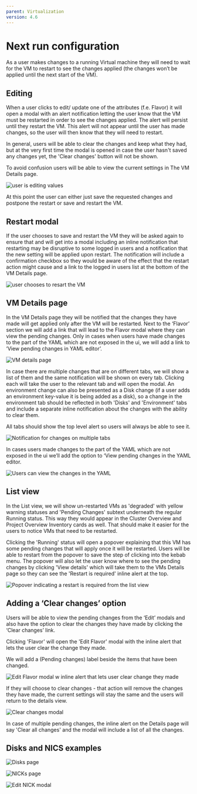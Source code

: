 ```yaml
---
parent: Virtualization
version: 4.6
---
```

# Next run configuration

As a user makes changes to a running Virtual machine they will need to wait for the VM to restart to see the changes applied (the changes won’t be applied until the next start of the VM).

## Editing

When a user clicks to edit/ update one of the attributes (f.e. Flavor) it will open a modal with an alert notification letting the user know that the VM must be restarted in order to see the changes applied. The alert will persist until they restart the VM.
This alert will not appear until the user has made changes, so the user will then know that they will need to restart.

In general, users will be able to clear the changes and keep what they had, but at the very first time the modal is opened in case the user hasn't saved any changes yet, the 'Clear changes' button will not be shown.

To avoid confusion users will be able to view the current settings in The VM Details page.

![user is editing values](img/EditOriginal.png)

At this point the user can either just save the requested changes and postpone the restart or save and restart the VM.

## Restart modal

If the user chooses to save and restart the VM they will be asked again to ensure that and will get into a modal including an inline notification that restarting may be disruptive to some logged in users and a notification that the new setting will be applied upon restart. The notification will include a confirmation checkbox so they would be aware of the effect that the restart action might cause and a link to the logged in users list at the bottom of the VM Details page.

![user chooses to resart the VM](img/RestartModal.png)

## VM Details page

In the VM Details page they will be notified that the changes they have made will get applied only after the VM will be restarted.
Next to the ‘Flavor’ section we will add a link that will lead to the Flavor modal where they can view the pending changes.
Only in cases when users have made changes to the part of the YAML which are not exposed in the ui, we will add a link to ‘View pending changes in YAML editor’.

![VM details page](img/vm-details.png)

In case there are multiple changes that are on different tabs, we will show a list of them and the same notification will be shown on every tab. Clicking each will take the user to the relevant tab and will open the modal.
An environment change can also be presented as a Disk change (if a user adds an environment key-value it is being added as a disk), so a change in the environment tab should be reflected in both 'Disks' and 'Environment' tabs and include a separate inline notification about the changes with the ability to clear them.

All tabs should show the top level alert so users will always be able to see it.

![Notification for changes on multiple tabs](img/Notification-changes-on-multiple-tabs.png)

In cases users made changes to the part of the YAML which are not exposed in the ui we’ll add the option to ‘View pending changes in the YAML editor.

![Users can view the changes in the YAML](img/ViewYAML-editor.png)

## List view

In the List view, we will show un-restarted VMs as 'degraded' with yellow warning statuses and 'Pending Changes' subtext underneath the regular Running status. This way they would appear in the Cluster Overview and Project Overview Inventory cards as well. That should make it easier for the users to notice VMs that need to be restarted.

Clicking the 'Running' status will open a popover explaining that this VM has some pending changes that will apply once it will be restarted.
Users will be able to restart from the popover to save the step of clicking into the kebab menu.
The popover will also let the user know where to see the pending changes by clicking 'View details' which will take them to the VMs Details page so they can see the 'Restart is required' inline alert at the top.

![Popover indicating a restart is required from the list view](img/ListView.png)

## Adding a ‘Clear changes’ option

Users will be able to view the pending changes from the ‘Edit’ modals and also have the option to clear the changes they have made by clicking the ‘Clear changes’ link.

Clicking 'Flavor' will open the 'Edit Flavor' modal with the inline alert that lets the user clear the change they made.

We will add a (Pending changes) label beside the items that have been changed.

![Edit Flavor modal w inline alert that lets user clear change they made](img/Edit.png)

If they will choose to clear changes - that action will remove the changes they have made,  the current settings will stay the same and the users will return to the details view.

![Clear changes modal](img/ClearChanges2.png)

In case of multiple pending changes, the inline alert on the Details page will say 'Clear all changes' and the modal will include a list of all the changes.

## Disks and NICS examples

![Disks page](img/Disks.png)

![NICKs page](img/NICs.png)

![Edit NICK modal](img/EditNIC.png)
